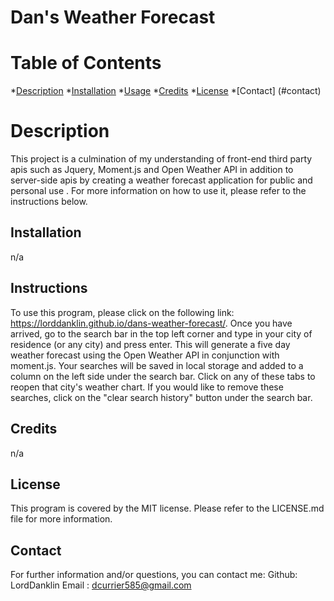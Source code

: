 # Dan's Weather Forecast
# Table of Contents
*[Description](#description)
*[Installation](#installation)
*[Usage](#usage)
*[Credits](#credits)
*[License](#license)
*[Contact] (#contact)

# Description
This project is a culmination of my understanding of front-end third party apis such as Jquery, Moment.js and Open Weather API in addition to server-side apis by creating a weather forecast application for public and personal use . For more information on how to use it, please refer to the instructions below.
## Installation
n/a
## Instructions
To use this program, please click on the following link: https://lorddanklin.github.io/dans-weather-forecast/. Once you have arrived, go to the search bar in the top left corner and type in your city of residence (or any city) and press enter. This will generate a five day weather forecast using the Open Weather API in conjunction with moment.js. Your searches will be saved in local storage and added to a column on the left side under the search bar. Click on any of these tabs to reopen that city's weather chart. If you would like to remove these searches, click on the "clear search history" button under the search bar. 
## Credits
n/a
## License
This program is covered by the MIT license. Please refer to the LICENSE.md file for more information.
## Contact
For further information and/or questions, you can contact me:
Github: LordDanklin
Email : dcurrier585@gmail.com
